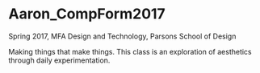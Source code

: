 # Aaron_CompForm2017

Spring 2017, MFA Design and Technology, Parsons School of Design

Making things that make things. This class is an exploration of aesthetics through daily experimentation.